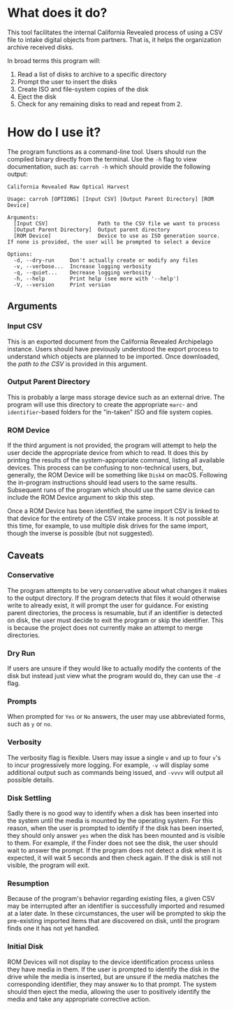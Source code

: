 # What does it do?
This tool facilitates the internal California Revealed process of using a CSV file to intake digital objects from partners.
That is, it helps the organization archive received disks.

In broad terms this program will:
  1. Read a list of disks to archive to a specific directory
  2. Prompt the user to insert the disks
  3. Create ISO and file-system copies of the disk
  4. Eject the disk
  5. Check for any remaining disks to read and repeat from 2.

# How do I use it?
The program functions as a command-line tool.
Users should run the compiled binary directly from the terminal.
Use the `-h` flag to view documentation, such as:
`carroh -h`
which should provide the following output:
```
California Revealed Raw Optical Harvest

Usage: carroh [OPTIONS] [Input CSV] [Output Parent Directory] [ROM Device]

Arguments:
  [Input CSV]                Path to the CSV file we want to process
  [Output Parent Directory]  Output parent directory
  [ROM Device]               Device to use as ISO generation source.  If none is provided, the user will be prompted to select a device

Options:
  -d, --dry-run     Don't actually create or modify any files
  -v, --verbose...  Increase logging verbosity
  -q, --quiet...    Decrease logging verbosity
  -h, --help        Print help (see more with '--help')
  -V, --version     Print version
```

## Arguments
### Input CSV
This is an exported document from the California Revealed Archipelago instance.
Users should have previously understood the export process to understand which objects are planned to be imported.
Once downloaded, the *path to the CSV* is provided in this argument.

### Output Parent Directory
This is probably a large mass storage device such as an external drive.
The program will use this directory to create the appropriate `marc`- and `identifier`-based folders for the "in-taken" ISO and file system copies.

### ROM Device
If the third argument is not provided, the program will attempt to help the user decide the appropriate device from which to read.
It does this by printing the results of the system-appropriate command, listing all available devices.
This process can be confusing to non-technical users, but, generally, the ROM Device will be something like `Disk4` on macOS.
Following the in-program instructions should lead users to the same results.
Subsequent runs of the program which should use the same device can include the ROM Device argument to skip this step.

Once a ROM Device has been identified, the same import CSV is linked to that device for the entirety of the CSV intake process.
It is not possible at this time, for example, to use multiple disk drives for the same import, though the inverse is possible (but not suggested).

## Caveats
### Conservative
The program attempts to be very conservative about what changes it makes to the output directory.
If the program detects that files it would otherwise write to already exist, it will prompt the user for guidance.
For existing parent directories, the process is resumable, but if an identifier is detected on disk, the user must decide to exit the program or skip the identifier.
This is because the project does not currently make an attempt to merge directories.

### Dry Run
If users are unsure if they would like to actually modify the contents of the disk but instead just view what the program would do, they can use the `-d` flag.

### Prompts
When prompted for `Yes` or `No` answers, the user may use abbreviated forms, such as `y` or `no`.

### Verbosity
The verbosity flag is flexible.
Users may issue a single `v` and up to four `v`'s to incur progressively more logging.
For example, `-v` will display some additional output such as commands being issued, and `-vvvv` will output all possible details.

### Disk Settling
Sadly there is no good way to identify when a disk has been inserted into the system until the media is mounted by the operating system.
For this reason, when the user is prompted to identify if the disk has been inserted, they should only answer `yes` when the disk has been mounted and is visible to them.
For example, if the Finder does not see the disk, the user should wait to answer the prompt.
If the program does not detect a disk when it is expected, it will wait 5 seconds and then check again.
If the disk is still not visible, the program will exit.

### Resumption
Because of the program's behavior regarding existing files, a given CSV may be interrupted after an identifier is successfully imported and resumed at a later date.
In these circumstances, the user will be prompted to skip the pre-existing imported items that are discovered on disk, until the program finds one it has not yet handled.

### Initial Disk
ROM Devices will not display to the device identification process unless they have media in them.
If the user is prompted to identify the disk in the drive while the media is inserted, but are unsure if the media matches the corresponding identifier, they may answer `No` to that prompt.
The system should then eject the media, allowing the user to positively identify the media and take any appropriate corrective action.